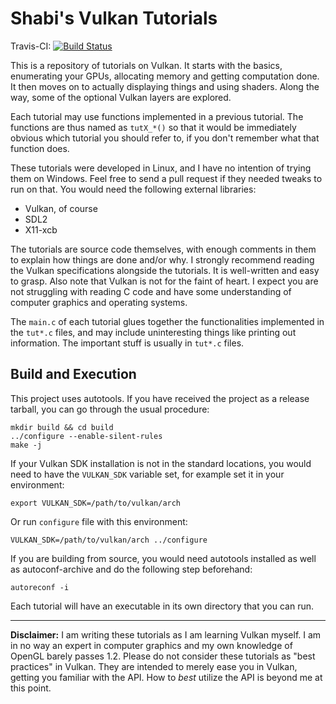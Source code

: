 Shabi's Vulkan Tutorials
========================

Travis-CI: [![Build Status](https://travis-ci.org/ShabbyX/vktut.svg?branch=master)](https://travis-ci.org/ShabbyX/vktut)

This is a repository of tutorials on Vulkan.  It starts with the basics,
enumerating your GPUs, allocating memory and getting computation done.  It then
moves on to actually displaying things and using shaders.  Along the way, some
of the optional Vulkan layers are explored.

Each tutorial may use functions implemented in a previous tutorial.  The
functions are thus named as `tutX_*()` so that it would be immediately obvious
which tutorial you should refer to, if you don't remember what that function
does.

These tutorials were developed in Linux, and I have no intention of trying them
on Windows.  Feel free to send a pull request if they needed tweaks to run on
that.  You would need the following external libraries:

- Vulkan, of course
- SDL2
- X11-xcb

The tutorials are source code themselves, with enough comments in them to
explain how things are done and/or why.  I strongly recommend reading the
Vulkan specifications alongside the tutorials.  It is well-written and easy to
grasp.  Also note that Vulkan is not for the faint of heart.  I expect you are
not struggling with reading C code and have some understanding of computer
graphics and operating systems.

The `main.c` of each tutorial glues together the functionalities implemented in
the `tut*.c` files, and may include uninteresting things like printing out
information.  The important stuff is usually in `tut*.c` files.

Build and Execution
-------------------

This project uses autotools.  If you have received the project as a release
tarball, you can go through the usual procedure:

```
mkdir build && cd build
../configure --enable-silent-rules
make -j
```

If your Vulkan SDK installation is not in the standard locations, you would
need to have the `VULKAN_SDK` variable set, for example set it in your
environment:

```
export VULKAN_SDK=/path/to/vulkan/arch
```

Or run `configure` file with this environment:

```
VULKAN_SDK=/path/to/vulkan/arch ../configure
```

If you are building from source, you would need autotools installed as well as
autoconf-archive and do the following step beforehand:

```
autoreconf -i
```

Each tutorial will have an executable in its own directory that you can run.

---

**Disclaimer:** I am writing these tutorials as I am learning Vulkan myself.  I
am in no way an expert in computer graphics and my own knowledge of OpenGL
barely passes 1.2.  Please do not consider these tutorials as "best practices"
in Vulkan.  They are intended to merely ease you in Vulkan, getting you
familiar with the API.  How to _best_ utilize the API is beyond me at this
point.
